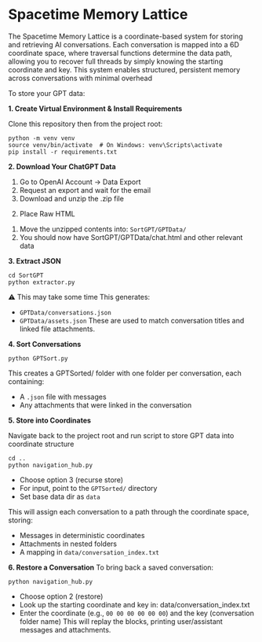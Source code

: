 # Spacetime Memory Lattice
The Spacetime Memory Lattice is a coordinate-based system for storing and retrieving AI conversations. Each conversation is mapped into a 6D coordinate space, where traversal functions determine the data path, allowing you to recover full threads by simply knowing the starting coordinate and key. This system enables structured, persistent memory across conversations with minimal overhead

To store your GPT data:

**1. Create Virtual Environment & Install Requirements**

Clone this repository then from the project root:
```
python -m venv venv
source venv/bin/activate  # On Windows: venv\Scripts\activate
pip install -r requirements.txt
```

**2. Download Your ChatGPT Data**
1) Go to OpenAI Account → Data Export
2) Request an export and wait for the email
3) Download and unzip the .zip file

2. Place Raw HTML
1) Move the unzipped contents into:
`SortGPT/GPTData/`
2) You should now have SortGPT/GPTData/chat.html and other relevant data

**3. Extract JSON**

```
cd SortGPT
python extractor.py
```

⚠️ This may take some time
This generates:
  * `GPTData/conversations.json`
  * `GPTData/assets.json`
These are used to match conversation titles and linked file attachments.

**4. Sort Conversations**
```
python GPTSort.py
```
This creates a GPTSorted/ folder with one folder per conversation, each containing:
  * A `.json` file with messages
  * Any attachments that were linked in the conversation

**5. Store into Coordinates**

Navigate back to the project root and run script to store GPT data into coordinate structure
```
cd ..
python navigation_hub.py
```
  * Choose option 3 (recurse store)
  * For input, point to the `GPTSorted/` directory
  * Set base data dir as `data`

This will assign each conversation to a path through the coordinate space, storing:
  * Messages in deterministic coordinates
  * Attachments in nested folders
  * A mapping in `data/conversation_index.txt`

**6. Restore a Conversation**
To bring back a saved conversation:
```
python navigation_hub.py
```
  * Choose option 2 (restore)
  * Look up the starting coordinate and key in:
  data/conversation_index.txt
  * Enter the coordinate (e.g., `00 00 00 00 00 00`)
  and the key (conversation folder name)
This will replay the blocks, printing user/assistant messages and attachments.

